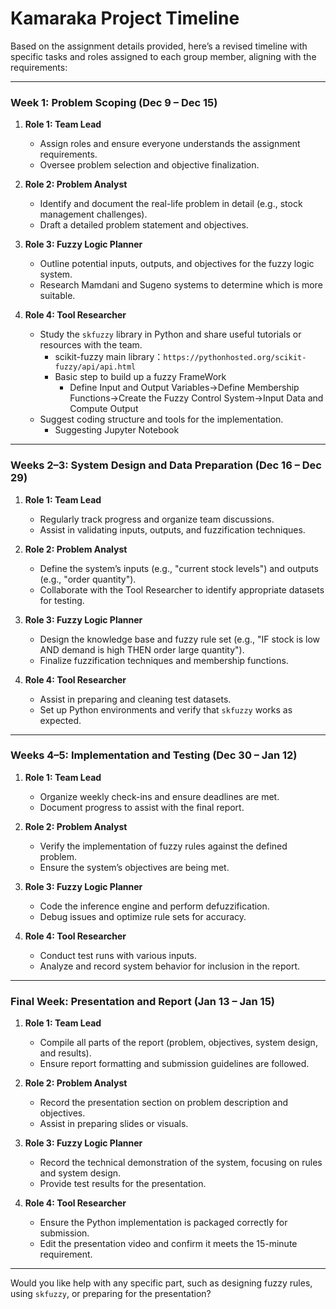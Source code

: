 # Kamaraka Project Timeline

Based on the assignment details provided, here’s a revised timeline with specific tasks and roles assigned to each group member, aligning with the requirements:

---

### **Week 1: Problem Scoping (Dec 9 – Dec 15)**
1. **Role 1: Team Lead**  
   - Assign roles and ensure everyone understands the assignment requirements.
   - Oversee problem selection and objective finalization.

2. **Role 2: Problem Analyst**  
   - Identify and document the real-life problem in detail (e.g., stock management challenges).
   - Draft a detailed problem statement and objectives.

3. **Role 3: Fuzzy Logic Planner**  
   - Outline potential inputs, outputs, and objectives for the fuzzy logic system.
   - Research Mamdani and Sugeno systems to determine which is more suitable.

4. **Role 4: Tool Researcher**  
   - Study the `skfuzzy` library in Python and share useful tutorials or resources with the team.
     -  scikit-fuzzy main library：`https://pythonhosted.org/scikit-fuzzy/api/api.html`
     -  Basic step to build up a fuzzy FrameWork
        -  Define Input and Output Variables->Define Membership Functions->Create the Fuzzy Control System->Input Data and Compute Output
   - Suggest coding structure and tools for the implementation.
     -   Suggesting Jupyter Notebook

---

### **Weeks 2–3: System Design and Data Preparation (Dec 16 – Dec 29)**

1. **Role 1: Team Lead**  
   - Regularly track progress and organize team discussions.
   - Assist in validating inputs, outputs, and fuzzification techniques.

2. **Role 2: Problem Analyst**  
   - Define the system’s inputs (e.g., "current stock levels") and outputs (e.g., "order quantity").
   - Collaborate with the Tool Researcher to identify appropriate datasets for testing.

3. **Role 3: Fuzzy Logic Planner**  
   - Design the knowledge base and fuzzy rule set (e.g., "IF stock is low AND demand is high THEN order large quantity").
   - Finalize fuzzification techniques and membership functions.

4. **Role 4: Tool Researcher**  
   - Assist in preparing and cleaning test datasets.
   - Set up Python environments and verify that `skfuzzy` works as expected.

---

### **Weeks 4–5: Implementation and Testing (Dec 30 – Jan 12)**

1. **Role 1: Team Lead**  
   - Organize weekly check-ins and ensure deadlines are met.
   - Document progress to assist with the final report.

2. **Role 2: Problem Analyst**  
   - Verify the implementation of fuzzy rules against the defined problem.
   - Ensure the system’s objectives are being met.

3. **Role 3: Fuzzy Logic Planner**  
   - Code the inference engine and perform defuzzification.
   - Debug issues and optimize rule sets for accuracy.

4. **Role 4: Tool Researcher**  
   - Conduct test runs with various inputs.
   - Analyze and record system behavior for inclusion in the report.

---

### **Final Week: Presentation and Report (Jan 13 – Jan 15)**

1. **Role 1: Team Lead**  
   - Compile all parts of the report (problem, objectives, system design, and results).
   - Ensure report formatting and submission guidelines are followed.

2. **Role 2: Problem Analyst**  
   - Record the presentation section on problem description and objectives.
   - Assist in preparing slides or visuals.

3. **Role 3: Fuzzy Logic Planner**  
   - Record the technical demonstration of the system, focusing on rules and system design.
   - Provide test results for the presentation.

4. **Role 4: Tool Researcher**  
   - Ensure the Python implementation is packaged correctly for submission.
   - Edit the presentation video and confirm it meets the 15-minute requirement.

---

Would you like help with any specific part, such as designing fuzzy rules, using `skfuzzy`, or preparing for the presentation?
